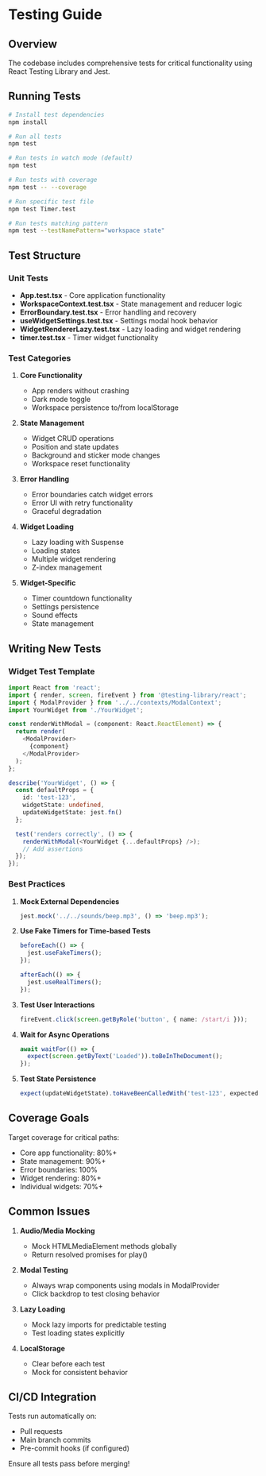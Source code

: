 # Testing Guide

## Overview

The codebase includes comprehensive tests for critical functionality using React Testing Library and Jest.

## Running Tests

```bash
# Install test dependencies
npm install

# Run all tests
npm test

# Run tests in watch mode (default)
npm test

# Run tests with coverage
npm test -- --coverage

# Run specific test file
npm test Timer.test

# Run tests matching pattern
npm test --testNamePattern="workspace state"
```

## Test Structure

### Unit Tests
- **App.test.tsx** - Core application functionality
- **WorkspaceContext.test.tsx** - State management and reducer logic
- **ErrorBoundary.test.tsx** - Error handling and recovery
- **useWidgetSettings.test.tsx** - Settings modal hook behavior
- **WidgetRendererLazy.test.tsx** - Lazy loading and widget rendering
- **timer.test.tsx** - Timer widget functionality

### Test Categories

1. **Core Functionality**
   - App renders without crashing
   - Dark mode toggle
   - Workspace persistence to/from localStorage

2. **State Management**
   - Widget CRUD operations
   - Position and state updates
   - Background and sticker mode changes
   - Workspace reset functionality

3. **Error Handling**
   - Error boundaries catch widget errors
   - Error UI with retry functionality
   - Graceful degradation

4. **Widget Loading**
   - Lazy loading with Suspense
   - Loading states
   - Multiple widget rendering
   - Z-index management

5. **Widget-Specific**
   - Timer countdown functionality
   - Settings persistence
   - Sound effects
   - State management

## Writing New Tests

### Widget Test Template
```typescript
import React from 'react';
import { render, screen, fireEvent } from '@testing-library/react';
import { ModalProvider } from '../../contexts/ModalContext';
import YourWidget from './YourWidget';

const renderWithModal = (component: React.ReactElement) => {
  return render(
    <ModalProvider>
      {component}
    </ModalProvider>
  );
};

describe('YourWidget', () => {
  const defaultProps = {
    id: 'test-123',
    widgetState: undefined,
    updateWidgetState: jest.fn()
  };

  test('renders correctly', () => {
    renderWithModal(<YourWidget {...defaultProps} />);
    // Add assertions
  });
});
```

### Best Practices

1. **Mock External Dependencies**
   ```typescript
   jest.mock('../../sounds/beep.mp3', () => 'beep.mp3');
   ```

2. **Use Fake Timers for Time-based Tests**
   ```typescript
   beforeEach(() => {
     jest.useFakeTimers();
   });
   
   afterEach(() => {
     jest.useRealTimers();
   });
   ```

3. **Test User Interactions**
   ```typescript
   fireEvent.click(screen.getByRole('button', { name: /start/i }));
   ```

4. **Wait for Async Operations**
   ```typescript
   await waitFor(() => {
     expect(screen.getByText('Loaded')).toBeInTheDocument();
   });
   ```

5. **Test State Persistence**
   ```typescript
   expect(updateWidgetState).toHaveBeenCalledWith('test-123', expectedState);
   ```

## Coverage Goals

Target coverage for critical paths:
- Core app functionality: 80%+
- State management: 90%+
- Error boundaries: 100%
- Widget rendering: 80%+
- Individual widgets: 70%+

## Common Issues

1. **Audio/Media Mocking**
   - Mock HTMLMediaElement methods globally
   - Return resolved promises for play()

2. **Modal Testing**
   - Always wrap components using modals in ModalProvider
   - Click backdrop to test closing behavior

3. **Lazy Loading**
   - Mock lazy imports for predictable testing
   - Test loading states explicitly

4. **LocalStorage**
   - Clear before each test
   - Mock for consistent behavior

## CI/CD Integration

Tests run automatically on:
- Pull requests
- Main branch commits
- Pre-commit hooks (if configured)

Ensure all tests pass before merging!